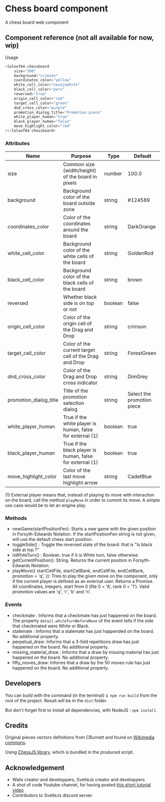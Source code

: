 # Chess board component

A chess board web component

## Component reference (not all available for now, wip)

Usage

```javascript
<loloof64-chessboard
    size="300"
    background="crimson"
    coordinates_color="yellow"
    white_cell_color="navajowhite"
    black_cell_color="peru"
    reversed="true"
    origin_cell_color="red"
    target_cell_color="green"
    dnd_cross_color="purple"
    promotion_dialog_title="Promotion piece"
    white_player_human="true"
    black_player_human="false"
    move_highlight_color="red"
></loloof64-chessboard>
```

### Attributes

| Name                   | Purpose                                                   | Type    | Default                    |
|------------------------|-----------------------------------------------------------|---------|----------------------------|
| size                   | Common size (width/height) of the board in pixels         | number  | 100.0                      |
| background             | Background color of the board outside zone                | string  | #124589                    |
| coordinates_color       | Color of the coordinates around the board                 | string  | DarkOrange                 |
| white_cell_color         | Background color of the white cells of the board          | string  | GoldenRod                  |
| black_cell_color         | Background color of the black cells of the board          | string  | brown                      |
| reversed               | Whether black side is on top or not                       | boolean | false                      |
| origin_cell_color      | Color of the origin cell of the Drag and Drop             | string  | crimson                    |
| target_cell_color      | Color of the current target cell of the Drag and Drop     | string  | ForestGreen                |
| dnd_cross_color        | Color of the Drag and Drop cross indicator                | string  | DimGrey                    |
| promotion_dialog_title | Title of the promotion selection dialog                   | string  | Select the promotion piece |
| white_player_human     | True if the white player is human, false for external (1) | boolean | true                       |
| black_player_human     | True if the black player is human, false for external (1) | boolean | true                       |
| move_highlight_color   | Color of the last move highlight arrow                    | string  | CadetBlue                  |

(1) External player means that, instead of playing its move with interaction on the board, call the method `playMove` in order to commit its move. A simple use case would be to let an engine play.


### Methods

* newGame(startPositionFen): Starts a new game with the given position in Forsyth-Edwards Notation. If the startPositionFen string is not given, will use the default chess start position.
* toggleSide() : Toggle the reversed state of the board: that is "Is black side at top ?"
* isWhiteTurn() : Boolean. true if it is White turn, false otherwise.
* getCurrentPosition(): String. Returns the current position in Forsyth-Edwards Notation.
* playMove({
        startCellFile, startCellRank,
        endCellFile, endCellRank,
        promotion = 'q',
  }): Tries to play the given move on the component, only if the current player is defined as an external user. Returns a Promise. All coordinates, integers, start from 0 (file 0 = 'A', rank 0 = '1'). Valid promotion values are 'q', 'r', 'b' and 'n'.

### Events

* checkmate : Informs that a checkmate has just happened on the board. The property `detail.whiteTurnBeforeMove` of the event tells if the side that checkmated were White or Black.
* stalemate : Informs that a stalemate has just happended on the board. No additional property.
* perpetual_draw: Informs that a 3-fold repetitions draw has just happened on the board. No additional property.
* missing_material_draw : Informs that a draw by missing material has just happened on the board. No additional property.
* fifty_moves_draw: Informs that a draw by the 50 moves rule has just happened on the board. No additional property.

## Developers

You can build with the command (in the terminal) `$ npm run build` from the root of the project. Result will be in the `dist` folder.

But don't forget first to install all dependencies, with NodeJS : `npm install`.

## Credits

Original pieces vectors definitions from CBurnett and found on [Wikimedia commons](https://commons.wikimedia.org/wiki/Category:SVG_chess_pieces).

Using [ChessJS library](https://github.com/jhlywa/chess.js), which is bundled in the produced script.

## Acknowledgement

* Wails creator and developpers, SvelteJs creator and developpers
* A shot of code Youtube channel, for having posted [this short tutorial video](https://www.youtube.com/watch?time_continue=471&v=p3u5rdJH9BM&feature=emb_logo)
* Contributors to SvelteJs discord server.